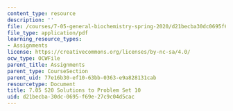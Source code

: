 ```yaml
---
content_type: resource
description: ''
file: /courses/7-05-general-biochemistry-spring-2020/d21becba30dc0695f69e27c9c04d5cac_MIT7_05S20_Pset10_soln.pdf
file_type: application/pdf
learning_resource_types:
- Assignments
license: https://creativecommons.org/licenses/by-nc-sa/4.0/
ocw_type: OCWFile
parent_title: Assignments
parent_type: CourseSection
parent_uid: 77e16b30-ef10-63bb-0363-e9a828131cab
resourcetype: Document
title: 7.05 S20 Solutions to Problem Set 10
uid: d21becba-30dc-0695-f69e-27c9c04d5cac
---
```

